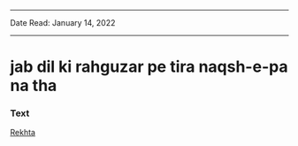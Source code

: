 
---

Date Read: January 14, 2022

---


# jab dil ki rahguzar pe tira naqsh-e-pa na tha


### Text

[Rekhta](https://www.rekhta.org/ghazals/jab-dil-kii-rahguzar-pe-tiraa-naqsh-e-paa-na-thaa-ada-jafri-ghazals?lang=ur)


